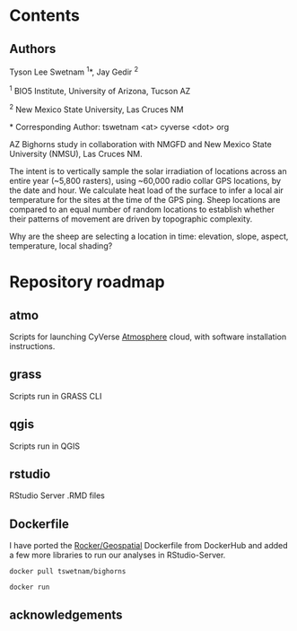 # Contents

## Authors

Tyson Lee Swetnam <sup>1</sup>*, Jay Gedir <sup>2</sup>

<sup>1</sup> BIO5 Institute, University of Arizona, Tucson AZ

<sup>2</sup> New Mexico State University, Las Cruces NM

\* Corresponding Author: tswetnam \<at> cyverse \<dot> org

AZ Bighorns study in collaboration with NMGFD and New Mexico State University (NMSU), Las Cruces NM.

The intent is to vertically sample the solar irradiation of locations across an entire year (~5,800 rasters), using ~60,000 radio collar GPS locations, by the date and hour. We calculate heat load of the surface to infer a local air temperature for the sites at the time of the GPS ping. Sheep locations are compared to an equal number of random locations to establish whether their patterns of movement are driven by topographic complexity. 

Why are the sheep are selecting a location in time: elevation, slope, aspect, temperature, local shading?

# Repository roadmap

## atmo

Scripts for launching CyVerse [Atmosphere](https://atmo.cyverse.org) cloud, with software installation instructions.

## grass

Scripts run in GRASS CLI

## qgis

Scripts run in QGIS

## rstudio

RStudio Server .RMD files

## Dockerfile

I have ported the [Rocker/Geospatial](https://hub.docker.com/r/rocker/geospatial/) Dockerfile from DockerHub and added a few more libraries to run our analyses in RStudio-Server.

```
docker pull tswetnam/bighorns
```

```
docker run 
```

## acknowledgements


